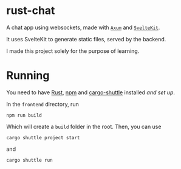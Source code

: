 # rust-chat
A chat app using websockets, made with [`Axum`](https://github.com/tokio-rs/axum) and [`SvelteKit`](https://kit.svelte.dev/).

It uses SvelteKit to generate static files, served by the backend.

I made this project solely for the purpose of learning.
# Running
You need to have [Rust](https://www.rust-lang.org/tools/install), [npm](https://nodejs.org/en/download) and [cargo-shuttle](https://github.com/shuttle-hq/shuttle/releases/tag/v0.20.0) installed *and set up*.

In the `frontend` directory, run

```
npm run build
```

Which will create a `build` folder in the root.
Then, you can use

```
cargo shuttle project start
```
and
```
cargo shuttle run
```
